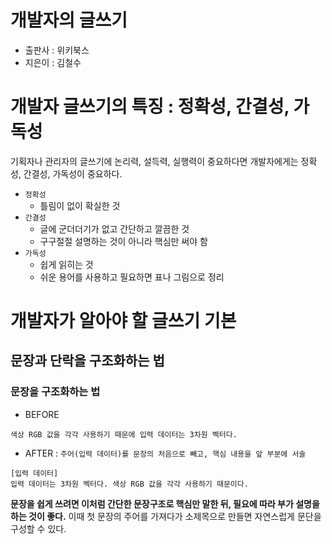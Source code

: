 # 개발자의 글쓰기

- 출판사 : 위키북스
- 지은이 : 김철수

# 개발자 글쓰기의 특징 : 정확성, 간결성, 가독성

기획자나 관리자의 글쓰기에 논리력, 설득력, 실행력이 중요하다면 개발자에게는 정확성, 간결성, 가독성이 중요하다.

- `정확성`
  - 틀림이 없이 확실한 것
- `간결성`
  - 글에 군더더기가 없고 간단하고 깔끔한 것
  - 구구절절 설명하는 것이 아니라 핵심만 써야 함
- `가독성`
  - 쉽게 읽히는 것
  - 쉬운 용어를 사용하고 필요하면 표나 그림으로 정리

# 개발자가 알아야 할 글쓰기 기본

## 문장과 단락을 구조화하는 법

### 문장을 구조화하는 법

- BEFORE

```
색상 RGB 값을 각각 사용하기 때문에 입력 데이터는 3차원 벡터다.
```

- AFTER : `주어(입력 데이터)를 문장의 처음으로 빼고, 핵심 내용을 앞 부분에 서술`

```
[입력 데이터]
입력 데이터는 3차원 벡터다. 색상 RGB 값을 각각 사용하기 때문이다.
```

__문장을 쉽게 쓰려면 이처럼 간단한 문장구조로 핵심만 말한 뒤, 필요에 따라 부가 설명을 하는 것이 좋다.__ 이때 첫 문장의 주어를 가져다가 소제목으로 만들면 자연스럽게 문단을 구성할 수 있다.

